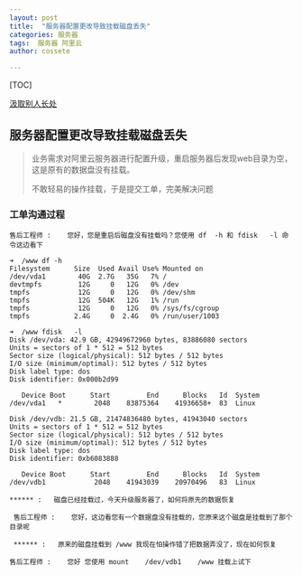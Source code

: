 ```yaml
---
layout: post
title:  "服务器配置更改导致挂载磁盘丢失"
categories: 服务器
tags:  服务器 阿里云
author: cossete

---
```


[TOC]

[汲取别人长处](https://blog.csdn.net/lishirong/article/details/70315105)

## 服务器配置更改导致挂载磁盘丢失

> 业务需求对阿里云服务器进行配置升级，重启服务器后发现web目录为空，这是原有的数据盘没有挂载。
>
> 不敢轻易的操作挂载，于是提交工单，完美解决问题



### 工单沟通过程

```
售后工程师 :    您好，您是重启后磁盘没有挂载吗？您使用 df  -h 和 fdisk   -l 命令这边看下  
```

```
➜  /www df -h
Filesystem      Size  Used Avail Use% Mounted on
/dev/vda1        40G  2.7G   35G   7% /
devtmpfs         12G     0   12G   0% /dev
tmpfs            12G     0   12G   0% /dev/shm
tmpfs            12G  504K   12G   1% /run
tmpfs            12G     0   12G   0% /sys/fs/cgroup
tmpfs           2.4G     0  2.4G   0% /run/user/1003

➜  /www fdisk   -l
Disk /dev/vda: 42.9 GB, 42949672960 bytes, 83886080 sectors
Units = sectors of 1 * 512 = 512 bytes
Sector size (logical/physical): 512 bytes / 512 bytes
I/O size (minimum/optimal): 512 bytes / 512 bytes
Disk label type: dos
Disk identifier: 0x000b2d99

   Device Boot      Start         End      Blocks   Id  System
/dev/vda1   *        2048    83875364    41936658+  83  Linux

Disk /dev/vdb: 21.5 GB, 21474836480 bytes, 41943040 sectors
Units = sectors of 1 * 512 = 512 bytes
Sector size (logical/physical): 512 bytes / 512 bytes
I/O size (minimum/optimal): 512 bytes / 512 bytes
Disk label type: dos
Disk identifier: 0xb6083888

   Device Boot      Start         End      Blocks   Id  System
/dev/vdb1            2048    41943039    20970496   83  Linux  
```



 ```
 ****** :   磁盘已经挂载过，今天升级服务器了，如何将原先的数据恢复  
 ```

```
 售后工程师 :    您好，这边看您有一个数据盘没有挂载的，您原来这个磁盘是挂载到了那个目录呢  
```

```
 ****** :   原来的磁盘挂载到 /www 我现在怕操作错了把数据弄没了，现在如何恢复
```

```
售后工程师 :    您好 您使用 mount    /dev/vdb1    /www 挂载上试下 
```